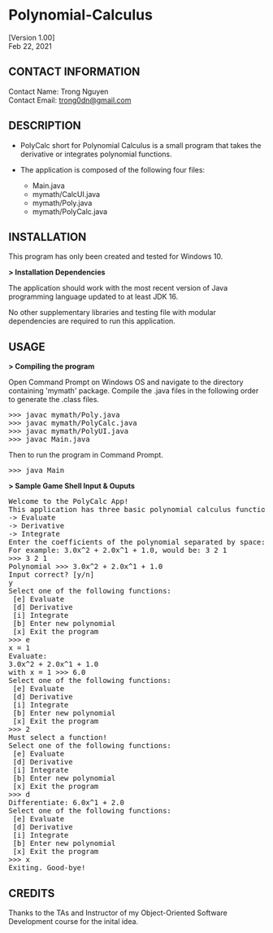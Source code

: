 # Polynomial-Calculus
[Version 1.00] <br/>
Feb 22, 2021 <br/>

## CONTACT INFORMATION


Contact Name:		  Trong Nguyen <br/>
Contact Email:		trong0dn@gmail.com

## DESCRIPTION

- PolyCalc short for Polynomial Calculus is a small program that takes the
derivative or integrates polynomial functions. 

- The application is composed of the following four files:
  - Main.java
  - mymath/CalcUI.java
  - mymath/Poly.java
  - mymath/PolyCalc.java

## INSTALLATION

This program has only been created and tested for Windows 10.

<b> > Installation Dependencies </b>
  
The application should work with the most recent version of Java programming 
language updated to at least JDK 16. 

No other supplementary libraries and testing file with modular dependencies
are required to run this application.

## USAGE

<b> > Compiling the program </b>

Open Command Prompt on Windows OS and navigate to the directory containing 
'mymath' package. Compile the .java files in the following order to generate 
the .class files.

<pre>
>>> javac mymath/Poly.java
>>> javac mymath/PolyCalc.java
>>> javac mymath/PolyUI.java
>>> javac Main.java
</pre>

Then to run the program in Command Prompt.

<pre>
>>> java Main
</pre>

<b> > Sample Game Shell Input & Ouputs </b>

<pre>
Welcome to the PolyCalc App!
This application has three basic polynomial calculus functions:
-> Evaluate
-> Derivative
-> Integrate
Enter the coefficients of the polynomial separated by space: 
For example: 3.0x^2 + 2.0x^1 + 1.0, would be: 3 2 1
>>> 3 2 1
Polynomial >>> 3.0x^2 + 2.0x^1 + 1.0
Input correct? [y/n]
y
Select one of the following functions:
 [e] Evaluate
 [d] Derivative
 [i] Integrate
 [b] Enter new polynomial
 [x] Exit the program
>>> e
x = 1
Evaluate:
3.0x^2 + 2.0x^1 + 1.0
with x = 1 >>> 6.0
Select one of the following functions:
 [e] Evaluate
 [d] Derivative
 [i] Integrate
 [b] Enter new polynomial
 [x] Exit the program
>>> 2
Must select a function!
Select one of the following functions:
 [e] Evaluate
 [d] Derivative
 [i] Integrate
 [b] Enter new polynomial
 [x] Exit the program
>>> d
Differentiate: 6.0x^1 + 2.0
Select one of the following functions:
 [e] Evaluate
 [d] Derivative
 [i] Integrate
 [b] Enter new polynomial
 [x] Exit the program
>>> x
Exiting. Good-bye!
</pre>

## CREDITS

Thanks to the TAs and Instructor of my Object-Oriented Software Development
course for the inital idea.
